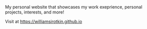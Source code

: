 My personal website that showcases my work exeprience, personal projects, interests, and more!

Visit at https://williamsirotkin.github.io
